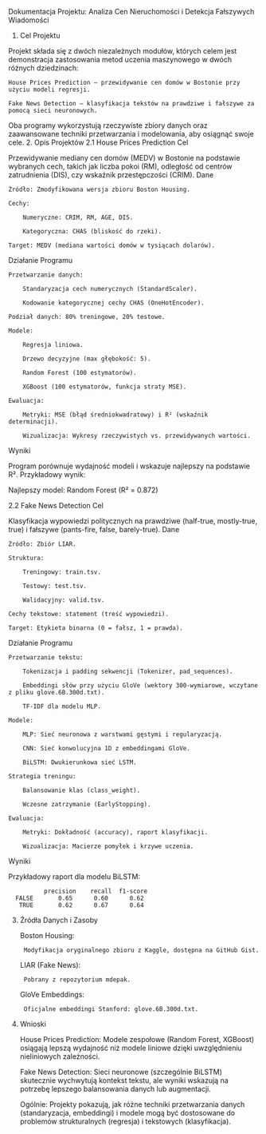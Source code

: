 Dokumentacja Projektu: Analiza Cen Nieruchomości i Detekcja Fałszywych Wiadomości
1. Cel Projektu

Projekt składa się z dwóch niezależnych modułów, których celem jest demonstracja zastosowania metod uczenia maszynowego w dwóch różnych dziedzinach:

    House Prices Prediction – przewidywanie cen domów w Bostonie przy użyciu modeli regresji.

    Fake News Detection – klasyfikacja tekstów na prawdziwe i fałszywe za pomocą sieci neuronowych.

Oba programy wykorzystują rzeczywiste zbiory danych oraz zaawansowane techniki przetwarzania i modelowania, aby osiągnąć swoje cele.
2. Opis Projektów
2.1 House Prices Prediction
Cel

Przewidywanie mediany cen domów (MEDV) w Bostonie na podstawie wybranych cech, takich jak liczba pokoi (RM), odległość od centrów zatrudnienia (DIS), czy wskaźnik przestępczości (CRIM).
Dane

    Źródło: Zmodyfikowana wersja zbioru Boston Housing.

    Cechy:

        Numeryczne: CRIM, RM, AGE, DIS.

        Kategoryczna: CHAS (bliskość do rzeki).

    Target: MEDV (mediana wartości domów w tysiącach dolarów).

Działanie Programu

    Przetwarzanie danych:

        Standaryzacja cech numerycznych (StandardScaler).

        Kodowanie kategorycznej cechy CHAS (OneHotEncoder).

    Podział danych: 80% treningowe, 20% testowe.

    Modele:

        Regresja liniowa.

        Drzewo decyzyjne (max głębokość: 5).

        Random Forest (100 estymatorów).

        XGBoost (100 estymatorów, funkcja straty MSE).

    Ewaluacja:

        Metryki: MSE (błąd średniokwadratowy) i R² (wskaźnik determinacji).

        Wizualizacja: Wykresy rzeczywistych vs. przewidywanych wartości.

Wyniki

Program porównuje wydajność modeli i wskazuje najlepszy na podstawie R². Przykładowy wynik:

Najlepszy model: Random Forest (R² = 0.872)

2.2 Fake News Detection
Cel

Klasyfikacja wypowiedzi politycznych na prawdziwe (half-true, mostly-true, true) i fałszywe (pants-fire, false, barely-true).
Dane

    Źródło: Zbiór LIAR.

    Struktura:

        Treningowy: train.tsv.

        Testowy: test.tsv.

        Walidacyjny: valid.tsv.

    Cechy tekstowe: statement (treść wypowiedzi).

    Target: Etykieta binarna (0 = fałsz, 1 = prawda).

Działanie Programu

    Przetwarzanie tekstu:

        Tokenizacja i padding sekwencji (Tokenizer, pad_sequences).

        Embeddingi słów przy użyciu GloVe (wektory 300-wymiarowe, wczytane z pliku glove.6B.300d.txt).

        TF-IDF dla modelu MLP.

    Modele:

        MLP: Sieć neuronowa z warstwami gęstymi i regularyzacją.

        CNN: Sieć konwolucyjna 1D z embeddingami GloVe.

        BiLSTM: Dwukierunkowa sieć LSTM.

    Strategia treningu:

        Balansowanie klas (class_weight).

        Wczesne zatrzymanie (EarlyStopping).

    Ewaluacja:

        Metryki: Dokładność (accuracy), raport klasyfikacji.

        Wizualizacja: Macierze pomyłek i krzywe uczenia.

Wyniki

Przykładowy raport dla modelu BiLSTM:

              precision    recall  f1-score  
      FALSE       0.65      0.60      0.62  
       TRUE       0.62      0.67      0.64  

3. Źródła Danych i Zasoby

    Boston Housing:

        Modyfikacja oryginalnego zbioru z Kaggle, dostępna na GitHub Gist.

    LIAR (Fake News):

        Pobrany z repozytorium mdepak.

    GloVe Embeddings:

        Oficjalne embeddingi Stanford: glove.6B.300d.txt.

4. Wnioski

    House Prices Prediction:
    Modele zespołowe (Random Forest, XGBoost) osiągają lepszą wydajność niż modele liniowe dzięki uwzględnieniu nieliniowych zależności.

    Fake News Detection:
    Sieci neuronowe (szczególnie BiLSTM) skutecznie wychwytują kontekst tekstu, ale wyniki wskazują na potrzebę lepszego balansowania danych lub augmentacji.

    Ogólnie:
    Projekty pokazują, jak różne techniki przetwarzania danych (standaryzacja, embeddingi) i modele mogą być dostosowane do problemów strukturalnych (regresja) i tekstowych (klasyfikacja).
